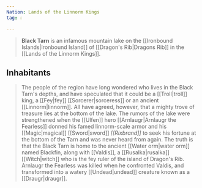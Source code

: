 ```yaml
---
Nation: Lands of the Linnorm Kings
tag: 💧

---
```


> **Black Tarn** is an infamous mountain lake on the [[Ironbound Islands|Ironbound Island]] of [[Dragon's Rib|Dragons Rib]] in the [[Lands of the Linnorm Kings]].


## Inhabitants

> The people of the region have long wondered who lives in the Black Tarn's depths, and have speculated that it could be a [[Troll|troll]] king, a [[Fey|fey]] [[Sorcerer|sorceress]] or an ancient [[Linnorm|linnorm]]. All have agreed, however, that a mighty trove of treasure lies at the bottom of the lake. The rumors of the lake were strengthened when the [[Ulfen]] hero [[Arnlaugr|Arnlaugr the Fearless]] donned his famed linnorm-scale armor and his [[Magic|magical]] [[Sword|sword]] *[[Rixbrand]]* to seek his fortune at the bottom of the Tarn and was never heard from again.
> The truth is that the Black Tarn is home to the ancient [[Water orm|water orm]] named Blackfin, along with [[Valdis]], a [[Rusalka|rusalka]] [[Witch|witch]] who is the fey ruler of the island of Dragon's Rib. Arnlaugr the Fearless was killed when he confronted Valdis, and transformed into a watery [[Undead|undead]] creature known as a [[Draugr|draugr]].








